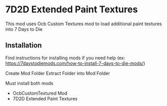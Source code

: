 # 7D2D Extended Paint Textures

This mod uses Ocb Custom Textures mod to load additional paint textures
into 7 Days to Die

## Installation

Find instructions for installing mods if you need help
(ex: https://7daystodiemods.com/how-to-install-7-days-to-die-mods/)

Create Mod Folder
Extract Folder into Mod Folder

Must install both mods

- OcbCustomTextured Mod
- 7D2D Extended Paint Textures

